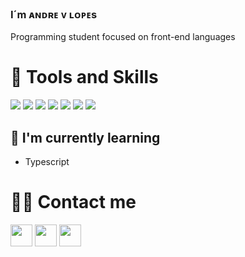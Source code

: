  ### I´m ᴀɴᴅʀᴇ ᴠ ʟᴏᴘᴇs
 Programming student focused on front-end languages 
 

# :rocket: Tools and Skills
![](	https://img.shields.io/badge/HTML5-E34F26?style=for-the-badge&logo=html5&logoColor=white)
![](https://img.shields.io/badge/CSS3-1572B6?style=for-the-badge&logo=css3&logoColor=white)
![](https://img.shields.io/badge/Sass-CC6699?style=for-the-badge&logo=sass&logoColor=white)
![](https://img.shields.io/badge/JavaScript-323330?style=for-the-badge&logo=javascript&logoColor=F7DF1E)
![](https://img.shields.io/badge/React-20232A?style=for-the-badge&logo=react&logoColor=61DAFB)
![](https://img.shields.io/badge/Bootstrap-563D7C?style=for-the-badge&logo=bootstrap&logoColor=white)
![](https://img.shields.io/badge/styled--components-DB7093?style=for-the-badge&logo=styled-components&logoColor=white)

## 🌱 I'm currently learning

- Typescript
 

# 		:raising_hand_man: Contact me

<a href="https://www.instagram.com/andrevlopesz/"><img src="https://user-images.githubusercontent.com/99695454/205683114-c0ba214b-b739-4918-abb2-f3488bbb2d0f.png" width="35px" /></a>
<a href="https://twitter.com/andrevlopess"><img src="https://user-images.githubusercontent.com/99695454/205683521-97b53644-4227-400c-ae70-5467891e27f4.png" width="35px" /></a>
<a href="mailto:andrellopes021@gmail.com"><img src="https://user-images.githubusercontent.com/99695454/205683980-7c83b3e8-d8db-4480-8879-4193fcfb0253.png" width="35px" /></a>

